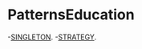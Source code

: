# PatternsEducation

-[SINGLETON](https://github.com/yavlanskiy/PatternsEducation/blob/master/src/main/java/Singleton/Info/singleton.md).
-[STRATEGY](https://github.com/yavlanskiy/PatternsEducation/blob/master/src/main/java/Strategy/Info/strategy.md).
